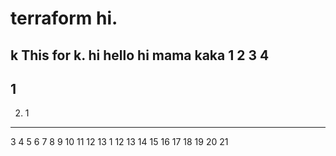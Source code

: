# terraform hi.
k This for k.
hi hello
hi
mama
kaka
1
2
3
4
-----
1
-----
2. 1
-----
3
4
5
6
7
8
9
10
11
12
13
1
12
13
14
15
16
17
18
19
20
21
